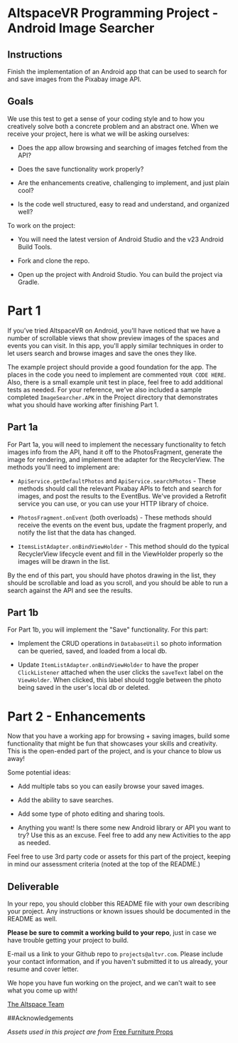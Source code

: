 # AltspaceVR Programming Project - Android Image Searcher

## Instructions

Finish the implementation of an Android app that can be used to search for and save images from the Pixabay image API.

## Goals

We use this test to get a sense of your coding style and to how you creatively solve both a concrete problem and an abstract one. When we receive your project, here is what we will be asking ourselves:

- Does the app allow browsing and searching of images fetched from the API?

- Does the save functionality work properly?

- Are the enhancements creative, challenging to implement, and just plain cool?

- Is the code well structured, easy to read and understand, and organized well?

To work on the project:

- You will need the latest version of Android Studio and the v23 Android Build Tools.

- Fork and clone the repo.

- Open up the project with Android Studio. You can build the project via Gradle.

# Part 1

If you’ve tried AltspaceVR on Android, you'll have noticed that we have a number of scrollable views that show preview images of the spaces and events you can visit. In this app, you'll apply similar techniques in order to let users search and browse images and save the ones they like.

The example project should provide a good foundation for the app. The places in the code you need to implement are commented `YOUR CODE HERE`. Also, there is a small example unit test in place, feel free to add additional tests as needed. For your reference, we've also included a sample completed `ImageSearcher.APK` in the Project directory that demonstrates what you should have working after finishing Part 1.

## Part 1a

For Part 1a, you will need to implement the necessary functionality to fetch images info from the API, hand it off to the PhotosFragment, generate the image for rendering, and implement the adapter for the RecyclerView. The methods you'll need to implement are:

* `ApiService.getDefaultPhotos` and `ApiService.searchPhotos` - These methods should call the relevant Pixabay APIs to fetch and search for images, and post the results to the EventBus. We've provided a Retrofit service you can use, or you can use your HTTP library of choice.

* `PhotosFragment.onEvent` (both overloads) - These methods should receive the events on the event bus, update the fragment properly, and notify the list that the data has changed.

* `ItemsListAdapter.onBindViewHolder` - This method should do the typical RecyclerView lifecycle event and fill in the ViewHolder properly so the images will be drawn in the list.

By the end of this part, you should have photos drawing in the list, they should be scrollable and load as you scroll, and you should be able to run a search against the API and see the results.

## Part 1b

For Part 1b, you will implement the "Save" functionality. For this part:

* Implement the CRUD operations in `DatabaseUtil` so photo information can be queried, saved, and loaded from a local db.

* Update `ItemListAdapter.onBindViewHolder` to have the proper `ClickListener` attached when the user clicks the `saveText` label on the `ViewHolder`. When clicked, this label should toggle between the photo being saved in the user's local db or deleted.

# Part 2 - Enhancements

Now that you have a working app for browsing + saving images, build some functionality that might be fun that showcases your skills and creativity. This is the open-ended part of the project, and is your chance to blow us away!

Some potential ideas:

- Add multiple tabs so you can easily browse your saved images.

- Add the ability to save searches.

- Add some type of photo editing and sharing tools.

- Anything you want! Is there some new Android library or API you want to try? Use this as an excuse. Feel free to add any new Activities to the app as needed.

Feel free to use 3rd party code or assets for this part of the project, keeping in mind our assessment criteria (noted at the top of the README.)

## Deliverable

In your repo, you should clobber this README file with your own describing your project. Any instructions or known issues should be documented in the README as well.

**Please be sure to commit a working build to your repo**, just in case we have trouble getting your project to build.

E-mail us a link to your Github repo to `projects@altvr.com`. Please include your contact information, and if you haven't submitted it to us already, your resume and cover letter. 

We hope you have fun working on the project, and we can't wait to see what you come up with!
    
[The Altspace Team](http://altvr.com/team/)
    
##Acknowledgements

*Assets used in this project are from* [Free Furniture Props](https://www.assetstore.unity3d.com/en/#!/content/8822)


